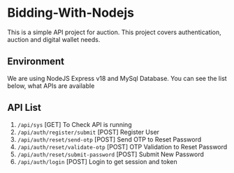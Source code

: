 # Bidding-With-Nodejs
This is a simple API project for auction. This project covers authentication, auction and digital wallet needs.

## Environment
We are using NodeJS Express v18 and MySql Database.
You can see the list below, what APIs are available

## API List
1. `/api/sys` [GET] To Check API is running 
2. `/api/auth/register/submit` [POST] Register User 
3. `/api/auth/reset/send-otp` [POST] Send OTP to Reset Password
4. `/api/auth/reset/validate-otp` [POST] OTP Validation to Reset Password
5. `/api/auth/reset/submit-password` [POST] Submit New Password
6. `/api/auth/login` [POST] Login to get session and token